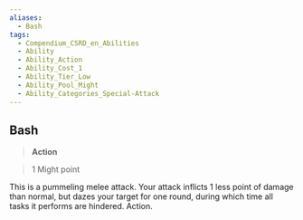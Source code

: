 ```yaml
---
aliases:
  - Bash
tags:
  - Compendium_CSRD_en_Abilities
  - Ability
  - Ability_Action
  - Ability_Cost_1
  - Ability_Tier_Low
  - Ability_Pool_Might
  - Ability_Categories_Special-Attack
---
```

  
    
## Bash    
>**Action**    
>1 Might point  
    
This is a pummeling melee attack. Your attack inflicts 1 less point of damage than normal, but dazes your target for one round, during which time all tasks it performs are hindered. Action.